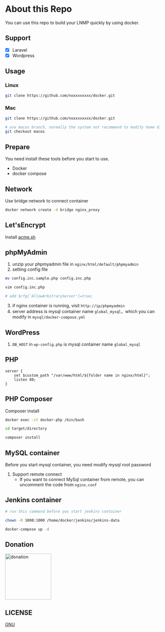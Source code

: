 # About this Repo

You can use this repo to build your LNMP quickly by using docker.

## Support

- [x] Laravel
- [x] Wordpress

## Usage

### Linux

```bash
git clone https://github.com/noxxxxxxxx/docker.git
```

### Mac

```bash
git clone https://github.com/noxxxxxxxx/docker.git

# use macos branch, normally the system not recommend to modify home directory, so we choose document directory
git checkout macos
```

## Prepare

You need install these tools before you start to use.

- Docker
- docker compose

## Network

Use bridge network to connect container

```bash
docker network create -d bridge nginx_proxy
```

## Let'sEncrypt

Install [acme.sh](https://github.com/Neilpang/acme.sh)

## phpMyAdmin

1. unzip your phpmyadmin file in `nginx/html/default/phpmyadmin`
2. setting config file

```bash
mv config.inc.sample.php config.inc.php

vim config.inc.php

# add $cfg['AllowArbitraryServer']=true;
```

3. if nginx container is running, visit `http://ip/phpmyadmin`
4. server address is mysql container name `global_mysql`，which you can modify in `mysql/docker-compose.yml`

## WordPress

1. `DB_HOST` in `wp-config.php` is mysql container name `global_mysql`

## PHP

```nginx
server {
    set $custom_path "/var/www/html/${folder name in nginx/html}";
    listen 80;
}
```

## PHP Composer

Composer install

```bash
docker exec -it docker-php /bin/bash

cd target/directory

composer install
```

## MySQL container

Before you start mysql container, you need modify mysql root password

1. Support remote connect
    - If you want to connect MySql container from remote, you can uncomment the code from `nginx.conf`

## Jenkins container

```bash
# run this command before you start jenkins container

chown -R 1000:1000 /home/docker/jenkins/jenkins-data

docker-compose up -d
```

## Donation

<img width="150" src="http://img.noxxxx.com/alipay.png" alt="donation">

## LICENSE

[GNU](http://www.gnu.org/licenses/gpl-3.0.html)
